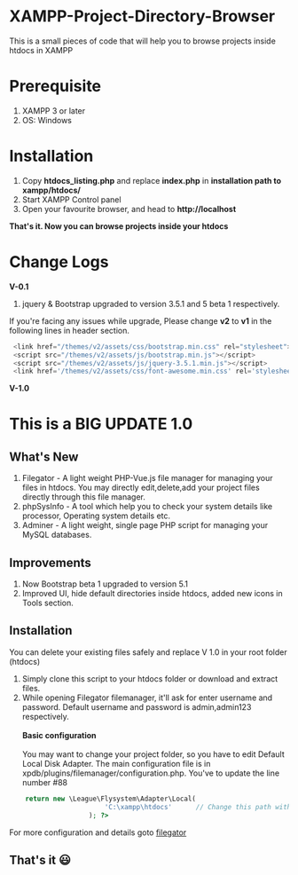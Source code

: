 # XAMPP-Project-Directory-Browser
This is a small pieces of code that will help you to browse projects inside htdocs in XAMPP

# Prerequisite

1) XAMPP 3 or later
2) OS: Windows

# Installation

1) Copy **htdocs_listing.php** and replace **index.php** in **installation path to xampp/htdocs/**
2) Start XAMPP Control panel
3) Open your favourite browser, and head to **http://localhost**


**That's it. Now you can browse projects inside your htdocs**

 
 # Change Logs
 
 **V-0.1**
 
 1) jquery & Bootstrap upgraded to version 3.5.1 and 5 beta 1 respectively.
 
 If you're facing any issues while upgrade, Please change **v2** to **v1** in the following lines in header section.<br />
```javascript
 <link href="/themes/v2/assets/css/bootstrap.min.css" rel="stylesheet">
 <script src="/themes/v2/assets/js/bootstrap.min.js"></script>
 <script src="/themes/v2/assets/js/jquery-3.5.1.min.js"></script>
 <link href='/themes/v2/assets/css/font-awesome.min.css' rel='stylesheet'/>
 ```
 
 **V-1.0**
 
 # This is a BIG UPDATE 1.0

## What's New

1) Filegator - A light weight PHP-Vue.js file manager for managing your files in htdocs. You may directly edit,delete,add your project files directly through this file manager.
2) phpSysInfo - A tool which help you to check your system details like processor, Operating system details etc.
3) Adminer - A light weight, single page PHP script for managing your MySQL databases.
 
## Improvements

1) Now Bootstrap beta 1 upgraded to version 5.1
2) Improved UI, hide default directories inside htdocs, added new icons in Tools section.

## Installation

You can delete your existing files safely and replace V 1.0 in your root folder (htdocs)

1) Simply clone this script to your htdocs folder or download and extract files.
2) While opening Filegator filemanager, it'll ask for enter username and password. Default username and password is admin,admin123 respectively. <br/><br/> **Basic configuration** <br/><br/>You may want to change your project folder, so you have to edit Default Local Disk Adapter. The main configuration file is in xpdb/plugins/filemanager/configuration.php. You've to update the line number #88 
```php
    return new \League\Flysystem\Adapter\Local(
                        'C:\xampp\htdocs'      // Change this path with your base directory
                    ); ?>
```
For more configuration and details goto [filegator](https://docs.filegator.io/)

## That's it :smiley:





